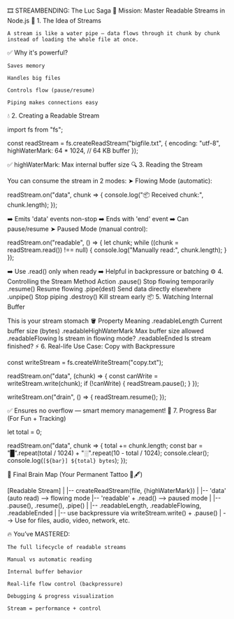 🎞️ STREAMBENDING: The Luc Saga
🧪 Mission: Master Readable Streams in Node.js
🔰 1. The Idea of Streams

    A stream is like a water pipe — data flows through it chunk by chunk instead of loading the whole file at once.

✅ Why it's powerful?

    Saves memory

    Handles big files

    Controls flow (pause/resume)

    Piping makes connections easy

💧 2. Creating a Readable Stream

import fs from "fs";

const readStream = fs.createReadStream("bigfile.txt", {
  encoding: "utf-8",
  highWaterMark: 64 * 1024, // 64 KB buffer
});

✅ highWaterMark: Max internal buffer size
🔍 3. Reading the Stream

You can consume the stream in 2 modes:
➤ Flowing Mode (automatic):

readStream.on("data", chunk => {
  console.log("📦 Received chunk:", chunk.length);
});

➡️ Emits 'data' events non-stop
➡️ Ends with 'end' event
➡️ Can pause/resume
➤ Paused Mode (manual control):

readStream.on("readable", () => {
  let chunk;
  while ((chunk = readStream.read()) !== null) {
    console.log("Manually read:", chunk.length);
  }
});

➡️ Use .read() only when ready
➡️ Helpful in backpressure or batching
⚙️ 4. Controlling the Stream
Method	Action
.pause()	Stop flowing temporarily
.resume()	Resume flowing
.pipe(dest)	Send data directly elsewhere
.unpipe()	Stop piping
.destroy()	Kill stream early
📦 5. Watching Internal Buffer

This is your stream stomach 🪣
Property	Meaning
.readableLength	Current buffer size (bytes)
.readableHighWaterMark	Max buffer size allowed
.readableFlowing	Is stream in flowing mode?
.readableEnded	Is stream finished?
⚡ 6. Real-life Use Case: Copy with Backpressure

const writeStream = fs.createWriteStream("copy.txt");

readStream.on("data", (chunk) => {
  const canWrite = writeStream.write(chunk);
  if (!canWrite) {
    readStream.pause();
  }
});

writeStream.on("drain", () => {
  readStream.resume();
});

✅ Ensures no overflow — smart memory management!
🎨 7. Progress Bar (For Fun + Tracking)

let total = 0;

readStream.on("data", chunk => {
  total += chunk.length;
  const bar = "█".repeat(total / 1024) + "░".repeat(10 - total / 1024);
  console.clear();
  console.log(`[${bar}] ${total} bytes`);
});

🧠 Final Brain Map (Your Permanent Tattoo 🧠🖋️)

[Readable Stream]
     |
     |-- createReadStream(file, {highWaterMark})
     |
     |-- 'data' (auto read)     --> flowing mode
     |-- 'readable' + .read()   --> paused mode
     |
     |-- .pause(), .resume(), .pipe()
     |
     |-- .readableLength, .readableFlowing, .readableEnded
     |
     |-- use backpressure via writeStream.write() + .pause()
     |
     --> Use for files, audio, video, network, etc.

🔥 You’ve MASTERED:

    The full lifecycle of readable streams

    Manual vs automatic reading

    Internal buffer behavior

    Real-life flow control (backpressure)

    Debugging & progress visualization

    Stream = performance + control